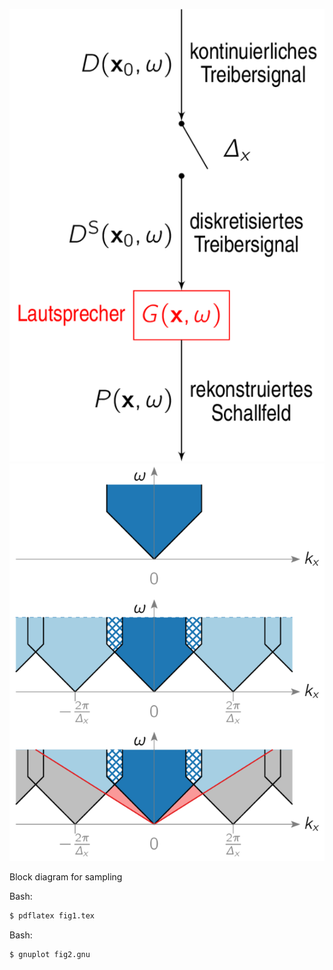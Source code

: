 ![Fig](fig1.png)
![Fig](fig2.png)

Block diagram for sampling

Bash:
```Bash
$ pdflatex fig1.tex
```

Bash:
```Bash
$ gnuplot fig2.gnu
```
